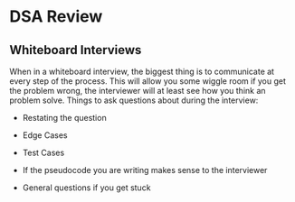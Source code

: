 # DSA Review

## Whiteboard Interviews

When in a whiteboard interview, the biggest thing is to communicate at every step of the process. This will allow you some wiggle room if you get the problem wrong, the interviewer will at least see how you think an problem solve. Things to ask questions about during the interview:

* Restating the question

* Edge Cases

* Test Cases

* If the pseudocode you are writing makes sense to the interviewer

* General questions if you get stuck
